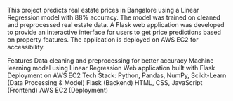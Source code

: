 This project predicts real estate prices in Bangalore using a Linear Regression model with 88% accuracy. The model was trained on cleaned and preprocessed real estate data. A Flask web application was developed to provide an interactive interface for users to get price predictions based on property features. The application is deployed on AWS EC2 for accessibility.

Features
Data cleaning and preprocessing for better accuracy
Machine learning model using Linear Regression
Web application built with Flask
Deployment on AWS EC2
Tech Stack:
Python, Pandas, NumPy, Scikit-Learn (Data Processing & Model)
Flask (Backend)
HTML, CSS, JavaScript (Frontend)
AWS EC2 (Deployment)
